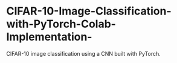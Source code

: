 # CIFAR-10-Image-Classification-with-PyTorch-Colab-Implementation-
CIFAR-10 image classification using a CNN built with PyTorch.

